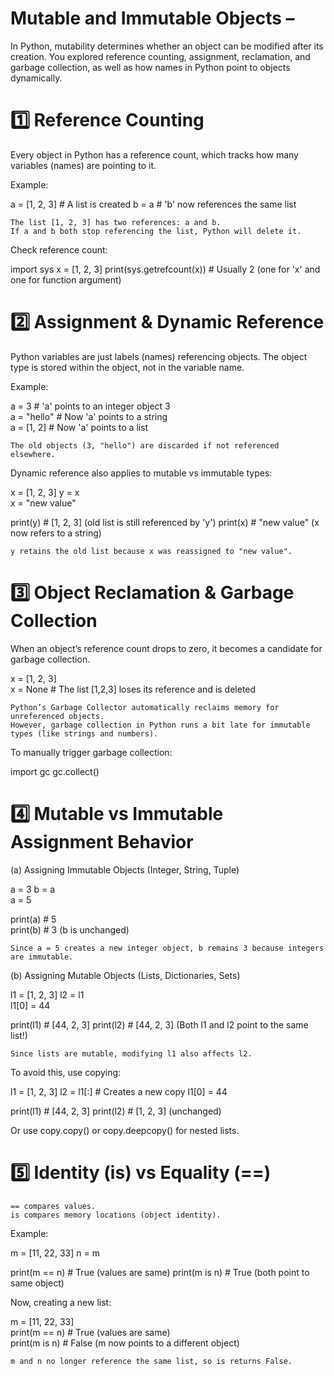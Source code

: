# Mutable and Immutable Objects –

In Python, mutability determines whether an object can be modified after its creation. You explored reference counting, assignment, reclamation, and garbage collection, as well as how names in Python point to objects dynamically.
# 1️⃣ Reference Counting

Every object in Python has a reference count, which tracks how many variables (names) are pointing to it.

Example:

a = [1, 2, 3]  # A list is created
b = a          # 'b' now references the same list

    The list [1, 2, 3] has two references: a and b.
    If a and b both stop referencing the list, Python will delete it.

Check reference count:

import sys
x = [1, 2, 3]
print(sys.getrefcount(x))  # Usually 2 (one for 'x' and one for function argument)

# 2️⃣ Assignment & Dynamic Reference

Python variables are just labels (names) referencing objects. The object type is stored within the object, not in the variable name.

Example:

a = 3        # 'a' points to an integer object 3  
a = "hello"  # Now 'a' points to a string  
a = [1, 2]   # Now 'a' points to a list  

    The old objects (3, "hello") are discarded if not referenced elsewhere.

Dynamic reference also applies to mutable vs immutable types:

x = [1, 2, 3]
y = x  
x = "new value"  

print(y)  # [1, 2, 3] (old list is still referenced by 'y')
print(x)  # "new value" (x now refers to a string)

    y retains the old list because x was reassigned to "new value".

# 3️⃣ Object Reclamation & Garbage Collection

When an object’s reference count drops to zero, it becomes a candidate for garbage collection.

x = [1, 2, 3]  
x = None  # The list [1,2,3] loses its reference and is deleted

    Python’s Garbage Collector automatically reclaims memory for unreferenced objects.
    However, garbage collection in Python runs a bit late for immutable types (like strings and numbers).

To manually trigger garbage collection:

import gc
gc.collect()

# 4️⃣ Mutable vs Immutable Assignment Behavior
(a) Assigning Immutable Objects (Integer, String, Tuple)

a = 3
b = a  
a = 5  

print(a)  # 5  
print(b)  # 3  (b is unchanged)

    Since a = 5 creates a new integer object, b remains 3 because integers are immutable.

(b) Assigning Mutable Objects (Lists, Dictionaries, Sets)

l1 = [1, 2, 3]
l2 = l1  
l1[0] = 44  

print(l1)  # [44, 2, 3]
print(l2)  # [44, 2, 3]  (Both l1 and l2 point to the same list!)

    Since lists are mutable, modifying l1 also affects l2.

To avoid this, use copying:

l1 = [1, 2, 3]
l2 = l1[:]  # Creates a new copy
l1[0] = 44  

print(l1)  # [44, 2, 3]
print(l2)  # [1, 2, 3] (unchanged)

Or use copy.copy() or copy.deepcopy() for nested lists.
# 5️⃣ Identity (is) vs Equality (==)

    == compares values.
    is compares memory locations (object identity).

Example:

m = [11, 22, 33]
n = m  

print(m == n)  # True (values are same)
print(m is n)  # True (both point to same object)

Now, creating a new list:

m = [11, 22, 33]  
print(m == n)  # True (values are same)  
print(m is n)  # False (m now points to a different object)  

    m and n no longer reference the same list, so is returns False.